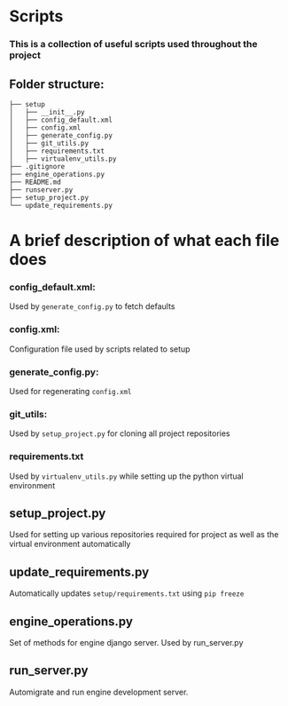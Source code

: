 # Scripts
### This is a collection of useful scripts used throughout the project

## Folder structure:
```
├── setup
│   ├── __init__.py
│   ├── config_default.xml
│   ├── config.xml
│   ├── generate_config.py
│   ├── git_utils.py
│   ├── requirements.txt
│   ├── virtualenv_utils.py
├── .gitignore
├── engine_operations.py
├── README.md
├── runserver.py
├── setup_project.py
└── update_requirements.py
```

# A brief description of what each file does

### config_default.xml:
Used by ```generate_config.py``` to fetch defaults

### config.xml:
Configuration file used by scripts related to setup

### generate_config.py:
Used for regenerating ```config.xml```

### git_utils:
Used by ```setup_project.py``` for cloning all project repositories

### requirements.txt
Used by ```virtualenv_utils.py``` while setting up the python virtual environment

## setup_project.py
Used for setting up various repositories required for project as well as the virtual environment automatically

## update_requirements.py
Automatically updates ```setup/requirements.txt``` using ```pip freeze```

## engine_operations.py
Set of methods for engine django server. Used by run_server.py

## run_server.py
Automigrate and run engine development server.